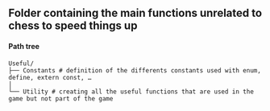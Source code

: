## Folder containing the main functions unrelated to chess to speed things up

#### Path tree
```
Useful/
├── Constants # definition of the differents constants used with enum, define, extern const, …
│
└── Utility # creating all the useful functions that are used in the game but not part of the game     
```